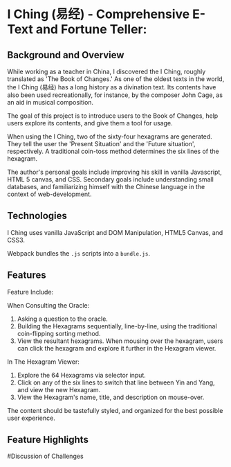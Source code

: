 # I Ching (易经) - Comprehensive E-Text and Fortune Teller:

## Background and Overview
While working as a teacher in China, I discovered the I Ching, roughly translated as 'The Book of Changes.' As one of the oldest texts in the world, the I Ching (易经) has a long history as a divination text. Its contents have also been used recreationally, for instance, by the composer John Cage, as an aid in musical composition.  

The goal of this project is to introduce users to the Book of Changes, help users explore its contents, and give them a tool for usage.

When using the I Ching, two of the sixty-four hexagrams are generated. They tell the user the 'Present Situation' and the 'Future situation', respectively. A traditional coin-toss method determines the six lines of the hexagram.  

The author's personal goals include improving his skill in vanilla Javascript, HTML 5 canvas, and CSS. Secondary goals include understanding small databases, and familiarizing himself with the Chinese language in the context of web-development.   

## Technologies

I Ching uses vanilla JavaScript and DOM Manipulation, HTML5 Canvas, and CSS3.

Webpack bundles the `.js` scripts into a `bundle.js`.

## Features

Feature Include:

When Consulting the Oracle:
1. Asking a question to the oracle.
2. Building the Hexagrams sequentially, line-by-line, using the traditional coin-flipping sorting method.
3. View the resultant hexagrams. When mousing over the hexagram, users can click the hexagram and explore it further in the Hexagram viewer.

In The Hexagram Viewer:
1. Explore the 64 Hexagrams via selector input.
2. Click on any of the six lines to switch that line between Yin and Yang, and view the new Hexagram.
3. View the Hexagram's name, title, and description on mouse-over.

The content should be tastefully styled, and organized for the best possible user experience.
## Feature Highlights

#Discussion of Challenges
